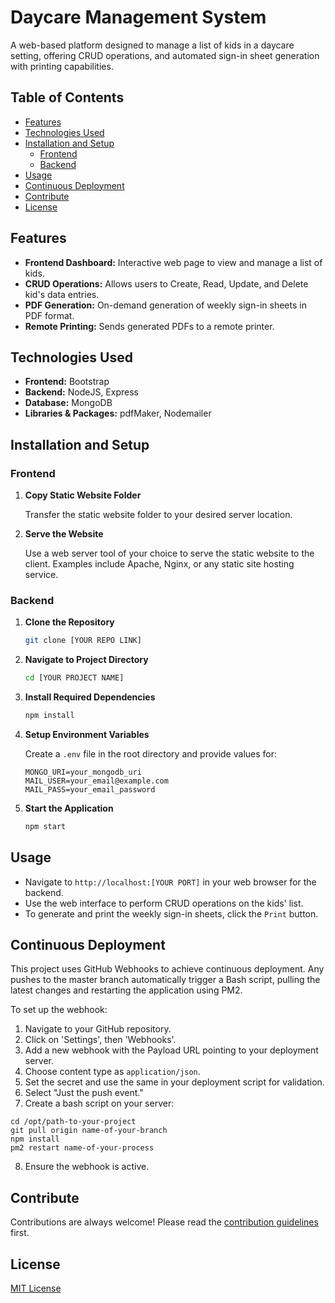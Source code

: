 # Daycare Management System

A web-based platform designed to manage a list of kids in a daycare setting, offering CRUD operations, and automated sign-in sheet generation with printing capabilities.

## Table of Contents

- [Features](#features)
- [Technologies Used](#technologies-used)
- [Installation and Setup](#installation-and-setup)
    - [Frontend](#frontend)
    - [Backend](#backend)
- [Usage](#usage)
- [Continuous Deployment](#continuous-deployment)
- [Contribute](#contribute)
- [License](#license)

## Features

- **Frontend Dashboard:** Interactive web page to view and manage a list of kids.
- **CRUD Operations:** Allows users to Create, Read, Update, and Delete kid's data entries.
- **PDF Generation:** On-demand generation of weekly sign-in sheets in PDF format.
- **Remote Printing:** Sends generated PDFs to a remote printer.

## Technologies Used

- **Frontend:** Bootstrap
- **Backend:** NodeJS, Express
- **Database:** MongoDB
- **Libraries & Packages:** pdfMaker, Nodemailer

## Installation and Setup

### Frontend

1. **Copy Static Website Folder**

   Transfer the static website folder to your desired server location.

2. **Serve the Website**

   Use a web server tool of your choice to serve the static website to the client. Examples include Apache, Nginx, or any static site hosting service.

### Backend

1. **Clone the Repository**

   ```bash
   git clone [YOUR REPO LINK]
   ```

2. **Navigate to Project Directory**

   ```bash
   cd [YOUR PROJECT NAME]
   ```

3. **Install Required Dependencies**

   ```bash
   npm install
   ```

4. **Setup Environment Variables**

   Create a `.env` file in the root directory and provide values for:

   ```env
   MONGO_URI=your_mongodb_uri
   MAIL_USER=your_email@example.com
   MAIL_PASS=your_email_password
   ```

5. **Start the Application**

   ```bash
   npm start
   ```

## Usage

- Navigate to `http://localhost:[YOUR PORT]` in your web browser for the backend.
- Use the web interface to perform CRUD operations on the kids' list.
- To generate and print the weekly sign-in sheets, click the `Print` button.

## Continuous Deployment

This project uses GitHub Webhooks to achieve continuous deployment. Any pushes to the master branch automatically trigger a Bash script, pulling the latest changes and restarting the application using PM2.

To set up the webhook:

1. Navigate to your GitHub repository.
2. Click on 'Settings', then 'Webhooks'.
3. Add a new webhook with the Payload URL pointing to your deployment server.
4. Choose content type as `application/json`.
5. Set the secret and use the same in your deployment script for validation.
6. Select "Just the push event."
7. Create a bash script on your server:
   
```!/bin/bash
cd /opt/path-to-your-project
git pull origin name-of-your-branch
npm install
pm2 restart name-of-your-process
```

8. Ensure the webhook is active.


## Contribute

Contributions are always welcome! Please read the [contribution guidelines](CONTRIBUTING.md) first.

## License

[MIT License](LICENSE)
